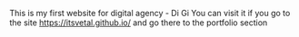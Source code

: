 This is my first website for digital agency - Di Gi
You can visit it if you go to the site https://itsvetal.github.io/ and go there to the portfolio section